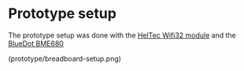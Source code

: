# Prototype setup

The prototype setup was done with the [HelTec Wifi32 module](https://www.amazon.de/gp/product/B076P8GRWV/ref=oh_aui_detailpage_o04_s00?ie=UTF8&psc=1)
and the [BlueDot BME680](https://www.bluedot.space/bme680/)

(prototype/breadboard-setup.png)
